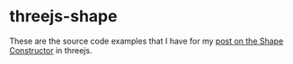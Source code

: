 # threejs-shape 

These are the source code examples that I have for my [post on the Shape Constructor](https://dustinpfister.github.io/2021/06/01/threejs-shape/) in threejs.